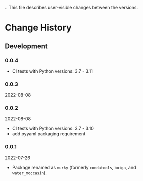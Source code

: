 ..
  This file describes user-visible changes between the versions.

# Change History

## Development

### 0.0.4

- CI tests with Python versions: 3.7 - 3.11

### 0.0.3

2022-08-08

### 0.0.2

2022-08-08

- CI tests with Python versions: 3.7 - 3.10
- add pyyaml packaging requirement

### 0.0.1

2022-07-26

- Package renamed as `murky` (formerly `condatools`, `boiga`, and `water_moccasin`).
